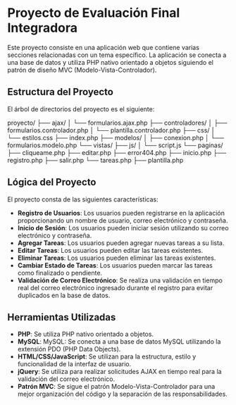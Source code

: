 # Proyecto de Evaluación Final Integradora

Este proyecto consiste en una aplicación web que contiene varias secciones relacionadas con un tema específico. La aplicación se conecta a una base de datos y utiliza PHP nativo orientado a objetos siguiendo el patrón de diseño MVC (Modelo-Vista-Controlador).

## Estructura del Proyecto

El árbol de directorios del proyecto es el siguiente:

proyecto/
├── ajax/
│ └── formularios.ajax.php
├── controladores/
│ ├── formularios.controlador.php
│ └── plantilla.controlador.php
├── css/
│ └── estilos.css
├── index.php
├── modelos/
│ ├── conexion.php
│ └── formularios.modelo.php
└── vistas/
├── js/
│ └── script.js
└── paginas/
├── cliqueame.php
├── editar.php
├── error404.php
├── inicio.php
├── registro.php
├── salir.php
└── tareas.php
├── plantilla.php


## Lógica del Proyecto

El proyecto consta de las siguientes características:

- **Registro de Usuarios**: Los usuarios pueden registrarse en la aplicación proporcionando un nombre de usuario, correo electrónico y contraseña.
- **Inicio de Sesión**: Los usuarios pueden iniciar sesión utilizando su correo electrónico y contraseña.
- **Agregar Tareas**: Los usuarios pueden agregar nuevas tareas a su lista.
- **Editar Tareas**: Los usuarios pueden editar las tareas existentes.
- **Eliminar Tareas**: Los usuarios pueden eliminar las tareas existentes.
- **Cambiar Estado de Tareas**: Los usuarios pueden marcar las tareas como finalizado o pendiente.
- **Validación de Correo Electrónico**: Se realiza una validación en tiempo real del correo electrónico ingresado durante el registro para evitar duplicados en la base de datos.

## Herramientas Utilizadas

- **PHP**: Se utiliza PHP nativo orientado a objetos.
- **MySQL**: MySQL: Se conecta a una base de datos MySQL utilizando la extensión PDO (PHP Data Objects).
- **HTML/CSS/JavaScript**: Se utilizan para la estructura, estilo y funcionalidad de la interfaz de usuario.
- **jQuery**: Se utiliza para realizar solicitudes AJAX en tiempo real para la validación del correo electrónico.
- **Patrón MVC**: Se sigue el patrón Modelo-Vista-Controlador para una mejor organización del código y la separación de las responsabilidades.

